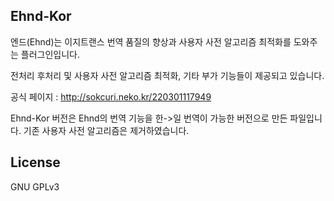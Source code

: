 
## Ehnd-Kor

엔드(Ehnd)는 이지트랜스 번역 품질의 향상과 사용자 사전 알고리즘 최적화를 도와주는 플러그인입니다.

전처리 후처리 및 사용자 사전 알고리즘 최적화, 기타 부가 기능들이 제공되고 있습니다.

공식 페이지 : http://sokcuri.neko.kr/220301117949

Ehnd-Kor 버전은 Ehnd의 번역 기능을 한->일 번역이 가능한 버전으로 만든 파일입니다. 기존 사용자 사전 알고리즘은 제거하였습니다.

## License
GNU GPLv3
